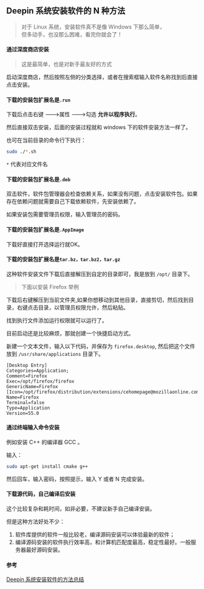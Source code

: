 **Deepin 系统安装软件的 N 种方法**
---

> 对于 Linux 系统，安装软件真不是像 Windows 下那么简单，  
> 但多动手，也没那么困难，看完你就会了！

#### 通过深度商店安装

> 这是最简单，也是对新手最友好的方式

启动深度商店，然后按照左侧的分类选择，或者在搜索框输入软件名称找到后直接点击安装。

#### 下载的安装包扩展名是`.run`

下载后点击右键 --->属性 --->勾选 **允许以程序执行**。

然后直接双击安装，后面的安装过程就和 windows 下的软件安装方法一样了。

也可在当前目录的命令行下执行：

```bash
sudo ./*.sh
```

`*` 代表对应文件名

#### 下载的安装包扩展名是`.deb`

双击软件，软件包管理器会检查依赖关系，如果没有问题，点击安装软件包。如果存在依赖问题就需要自己下载依赖软件，先安装依赖了。

如果安装包需要管理员权限，输入管理员的密码。

#### 下载的安装包扩展名是`.AppImage`

下载好直接打开选择运行就OK。

#### 下载的安装包扩展名是`tar.bz，tar.bz2，tar.gz`

这种软件安装文件下载后直接解压到自定的目录即可，我是放到 `/opt/` 目录下。

> 下面以安装 Firefox 举例

下载后右键解压到当前文件夹,如果你想移动到其他目录，直接剪切，然后找到目录，右键点击目录，以管理员权限允许，然后粘贴。

找到执行文件添加运行权限就可以运行了。

目前启动还是比较麻烦，那就创建一个快捷启动方式。

新建一个文本文件，输入以下代码，并保存为 `firefox.desktop`, 然后把这个文件放到 `/usr/share/applications` 目录下。

```
[Desktop Entry]
Categories=Application;
Comment=Firefox
Exec=/opt/firefox/firefox
GenericName=Firefox
[Icon=/opt/firefox/distribution/extensions/cehomepage@mozillaonline.com/chrome_ntab/skin/logo/firefox.ico
Name=Firefox
Terminal=false
Type=Application
Version=55.0
```

#### 通过终端输入命令安装

例如安装 C++ 的编译器 GCC 。

输入：

```bash
sudo apt-get install cmake g++
```

然后回车，输入密码，按照提示，输入 Y 或者 N 完成安装。

#### 下载源代码，自己编译后安装

这个比较复杂和耗时间，如非必要，不建议新手自己编译安装。

但是这种方法好处不少：  

1. 软件库提供的软件一般比较老，编译源码安装可以体验最新的软件；
2. 编译源码安装的软件执行效率高，和计算机匹配度最高，稳定性最好。一般服务器最好源码安装。

#### 参考

[Deepin 系统安装软件的方法总结](https://bbs.deepin.org/forum.php?mod=viewthread&tid=181002&extra=)
